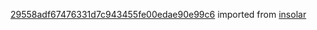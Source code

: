 [29558adf67476331d7c943455fe00edae90e99c6](https://github.com/insolar/insolar/commit/29558adf67476331d7c943455fe00edae90e99c6) imported from [insolar](https://github.com/insolar/insolar)
